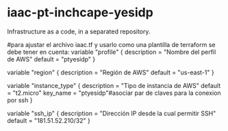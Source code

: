 # iaac-pt-inchcape-yesidp
Infrastructure as a code, in a separated repository.

#para ajustar el archivo iaac.tf y usarlo como una plantilla de terraform se debe tener en cuenta:
variable "profile" {
  description = "Nombre del perfil de AWS"
  default     = "ptyesidp"
}

variable "region" {
  description = "Región de AWS"
  default     = "us-east-1"
}

variable "instance_type" {
  description = "Tipo de instancia de AWS"
  default     = "t2.micro"
  key_name    = "ptyesidp"#asociar par de claves para la conexion por ssh
}

variable "ssh_ip" {
  description = "Dirección IP desde la cual permitir SSH"
  default     = "181.51.52.210/32"
}
